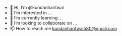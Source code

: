 - 👋 Hi, I’m @kundanharitwal
- 👀 I’m interested in ...
- 🌱 I’m currently learning ...
- 💞️ I’m looking to collaborate on ...
- 📫 How to reach me kundanharitwal580@gmail.com

<!---
kundanharitwal/kundanharitwal is a ✨ special ✨ repository because its `README.md` (this file) appears on your GitHub profile.
You can click the Preview link to take a look at your changes.
--->
